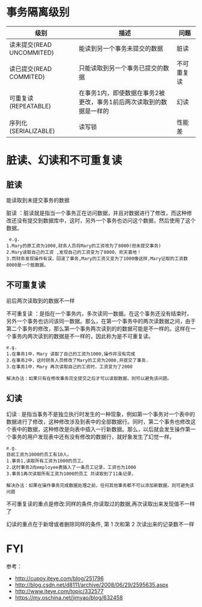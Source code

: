 # 事务隔离级别

| 级别 | 描述 | 问题 |
| -- | --- | ---  |
| 读未提交(READ UNCOMMITED) | 能读到另一个事务未提交的数据 | 脏读 |
| 读已提交(READ COMMITED) | 只能读取到另一个事务已提交的数据 | 不可重复读 |
| 可重复读(REPEATABLE) | 在事务1内，即使数据在事务2被更改，事务1前后两次读取到的数据是一样的 | 幻读 |
| 序列化(SERIALIZABLE) | 读写锁 | 性能差 |

# 脏读、幻读和不可重复读
## 脏读
能读取到未提交事务的数据

脏读 ：脏读就是指当一个事务正在访问数据，并且对数据进行了修改，而这种修改还没有提交到数据库中，这时，另外一个事务也访问这个数据，然后使用了这个数据。

     e.g.
    1.Mary的原工资为1000,财务人员将Mary的工资改为了8000(但未提交事务)
    2.Mary读取自己的工资 ,发现自己的工资变为了8000，欢天喜地！
    3.而财务发现操作有误，回滚了事务,Mary的工资又变为了1000像这样,Mary记取的工资数8000是一个脏数据。

## 不可重复读
前后两次读取到的数据不一样

不可重复读 ：是指在一个事务内，多次读同一数据。在这个事务还没有结束时，另外一个事务也访问该同一数据。那么，在第一个事务中的两次读数据之间，由于第二个事务的修改，那么第一个事务两次读到的的数据可能是不一样的。这样在一个事务内两次读到的数据是不一样的，因此称为是不可重复读。

    e.g.
    1.在事务1中，Mary 读取了自己的工资为1000,操作并没有完成
    2.在事务2中，这时财务人员修改了Mary的工资为2000,并提交了事务.
    3.在事务1中，Mary 再次读取自己的工资时，工资变为了2000
    
    解决办法：如果只有在修改事务完全提交之后才可以读取数据，则可以避免该问题。

## 幻读

幻读 : 是指当事务不是独立执行时发生的一种现象，例如第一个事务对一个表中的数据进行了修改，这种修改涉及到表中的全部数据行。同时，第二个事务也修改这个表中的数据，这种修改是向表中插入一行新数据。那么，以后就会发生操作第一个事务的用户发现表中还有没有修改的数据行，就好象发生了幻觉一样。

    e.g. 
    目前工资为1000的员工有10人。
    1.事务1,读取所有工资为1000的员工。
    2.这时事务2向employee表插入了一条员工记录，工资也为1000
    3.事务1再次读取所有工资为1000的员工 共读取到了11条记录， 
     
    解决办法：如果在操作事务完成数据处理之前，任何其他事务都不可以添加新数据，则可避免该问题

不可重复读的重点是修改:同样的条件,你读取过的数据,再次读取出来发现值不一样了

幻读的重点在于新增或者删除同样的条件, 第 1 次和第 2 次读出来的记录数不一样

# FYI

参考：

- http://cupoy.iteye.com/blog/251796
- http://blog.csdn.net/d8111/archive/2008/06/29/2595635.aspx
- http://www.iteye.com/topic/332577
- https://my.oschina.net/jimyao/blog/632458
